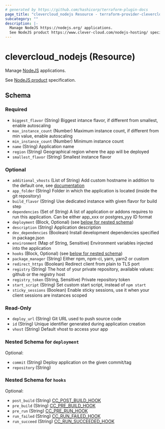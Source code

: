 ```yaml
---
# generated by https://github.com/hashicorp/terraform-plugin-docs
page_title: "clevercloud_nodejs Resource - terraform-provider-clevercloud"
subcategory: ""
description: |-
  Manage NodeJS https://nodejs.org/ applications.
  See NodeJS product https://www.clever-cloud.com/nodejs-hosting/ specification.
---
```


# clevercloud_nodejs (Resource)

Manage [NodeJS](https://nodejs.org/) applications.

See [NodeJS product](https://www.clever-cloud.com/nodejs-hosting/) specification.



<!-- schema generated by tfplugindocs -->
## Schema

### Required

- `biggest_flavor` (String) Biggest intance flavor, if different from smallest, enable autoscaling
- `max_instance_count` (Number) Maximum instance count, if different from min value, enable autoscaling
- `min_instance_count` (Number) Minimum instance count
- `name` (String) Application name
- `region` (String) Geographical region where the app will be deployed
- `smallest_flavor` (String) Smallest instance flavor

### Optional

- `additional_vhosts` (List of String) Add custom hostname in addition to the default one, see [documentation](https://www.clever-cloud.com/doc/administrate/domain-names/)
- `app_folder` (String) Folder in which the application is located (inside the git repository)
- `build_flavor` (String) Use dedicated instance with given flavor for build step
- `dependencies` (Set of String) A list of application or addons requires to run this application.
Can be either app_xxx or postgres_yyy ID format
- `deployment` (Block, Optional) (see [below for nested schema](#nestedblock--deployment))
- `description` (String) Application description
- `dev_dependencies` (Boolean) Install development dependencies specified in package.json
- `environment` (Map of String, Sensitive) Environment variables injected into the application
- `hooks` (Block, Optional) (see [below for nested schema](#nestedblock--hooks))
- `package_manager` (String) Either npm, npm-ci, yarn, yarn2 or custom
- `redirect_https` (Boolean) Redirect client from plain to TLS port
- `registry` (String) The host of your private repository, available values: github or the registry host
- `registry_token` (String, Sensitive) Private repository token
- `start_script` (String) Set custom start script, instead of `npm start`
- `sticky_sessions` (Boolean) Enable sticky sessions, use it when your client sessions are instances scoped

### Read-Only

- `deploy_url` (String) Git URL used to push source code
- `id` (String) Unique identifier generated during application creation
- `vhost` (String) Default vhost to access your app

<a id="nestedblock--deployment"></a>
### Nested Schema for `deployment`

Optional:

- `commit` (String) Deploy application on the given commit/tag
- `repository` (String)


<a id="nestedblock--hooks"></a>
### Nested Schema for `hooks`

Optional:

- `post_build` (String) [CC_POST_BUILD_HOOK](https://www.clever-cloud.com/doc/develop/build-hooks/#post-build-cc_post_build_hook)
- `pre_build` (String) [CC_PRE_BUILD_HOOK](https://www.clever-cloud.com/doc/develop/build-hooks/#pre-build-cc_pre_build_hook)
- `pre_run` (String) [CC_PRE_RUN_HOOK](https://www.clever-cloud.com/doc/develop/build-hooks/#pre-run-cc_pre_run_hook)
- `run_failed` (String) [CC_RUN_FAILED_HOOK](https://www.clever-cloud.com/doc/develop/build-hooks/#run-succeeded-cc_run_succeeded_hook-or-failed-cc_run_failed_hook)
- `run_succeed` (String) [CC_RUN_SUCCEEDED_HOOK](https://www.clever-cloud.com/doc/develop/build-hooks/#run-succeeded-cc_run_succeeded_hook-or-failed-cc_run_failed_hook)


